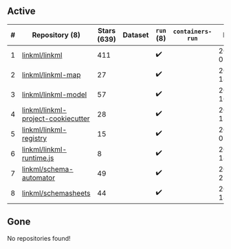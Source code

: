 ## Active
| # | Repository (8) | Stars (639) | Dataset | `run` (8) | `containers-run` | Last Modified |
| --- | --- | --- | --- | --- | --- | --- |
| 1 | [linkml/linkml](https://github.com/linkml/linkml) | 411 |  | :heavy_check_mark: |  | 2025-09-27 02:33:25+00:00 |
| 2 | [linkml/linkml-map](https://github.com/linkml/linkml-map) | 27 |  | :heavy_check_mark: |  | 2025-09-24 18:14:05+00:00 |
| 3 | [linkml/linkml-model](https://github.com/linkml/linkml-model) | 57 |  | :heavy_check_mark: |  | 2025-06-02 16:47:55+00:00 |
| 4 | [linkml/linkml-project-cookiecutter](https://github.com/linkml/linkml-project-cookiecutter) | 28 |  | :heavy_check_mark: |  | 2025-02-13 13:26:22+00:00 |
| 5 | [linkml/linkml-registry](https://github.com/linkml/linkml-registry) | 15 |  | :heavy_check_mark: |  | 2025-09-22 07:09:15+00:00 |
| 6 | [linkml/linkml-runtime.js](https://github.com/linkml/linkml-runtime.js) | 8 |  | :heavy_check_mark: |  | 2023-06-12 18:56:08+00:00 |
| 7 | [linkml/schema-automator](https://github.com/linkml/schema-automator) | 49 |  | :heavy_check_mark: |  | 2025-07-14 21:01:09+00:00 |
| 8 | [linkml/schemasheets](https://github.com/linkml/schemasheets) | 44 |  | :heavy_check_mark: |  | 2025-05-01 18:20:42+00:00 |

## Gone
No repositories found!
